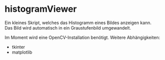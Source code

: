 # histogramViewer
Ein kleines Skript, welches das Histogramm eines Bildes anzeigen kann. Das Bild wird automatisch in ein Graustufenbild umgewandelt.

Im Moment wird eine OpenCV-Installation benötigt.
Weitere Abhängigkeiten:
- tkinter
- matplotlib


